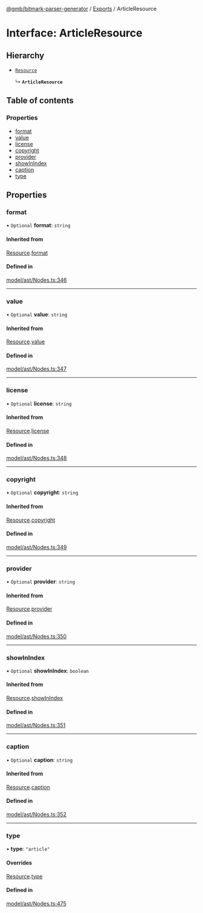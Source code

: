 [@gmb/bitmark-parser-generator](../API.md) / [Exports](../modules.md) / ArticleResource

# Interface: ArticleResource

## Hierarchy

- [`Resource`](Resource.md)

  ↳ **`ArticleResource`**

## Table of contents

### Properties

- [format](ArticleResource.md#format)
- [value](ArticleResource.md#value)
- [license](ArticleResource.md#license)
- [copyright](ArticleResource.md#copyright)
- [provider](ArticleResource.md#provider)
- [showInIndex](ArticleResource.md#showInIndex)
- [caption](ArticleResource.md#caption)
- [type](ArticleResource.md#type)

## Properties

### format

• `Optional` **format**: `string`

#### Inherited from

[Resource](Resource.md).[format](Resource.md#format)

#### Defined in

[model/ast/Nodes.ts:346](https://github.com/getMoreBrain/bitmark-parser-generator/blob/7c62fdc/src/model/ast/Nodes.ts#L346)

___

### value

• `Optional` **value**: `string`

#### Inherited from

[Resource](Resource.md).[value](Resource.md#value)

#### Defined in

[model/ast/Nodes.ts:347](https://github.com/getMoreBrain/bitmark-parser-generator/blob/7c62fdc/src/model/ast/Nodes.ts#L347)

___

### license

• `Optional` **license**: `string`

#### Inherited from

[Resource](Resource.md).[license](Resource.md#license)

#### Defined in

[model/ast/Nodes.ts:348](https://github.com/getMoreBrain/bitmark-parser-generator/blob/7c62fdc/src/model/ast/Nodes.ts#L348)

___

### copyright

• `Optional` **copyright**: `string`

#### Inherited from

[Resource](Resource.md).[copyright](Resource.md#copyright)

#### Defined in

[model/ast/Nodes.ts:349](https://github.com/getMoreBrain/bitmark-parser-generator/blob/7c62fdc/src/model/ast/Nodes.ts#L349)

___

### provider

• `Optional` **provider**: `string`

#### Inherited from

[Resource](Resource.md).[provider](Resource.md#provider)

#### Defined in

[model/ast/Nodes.ts:350](https://github.com/getMoreBrain/bitmark-parser-generator/blob/7c62fdc/src/model/ast/Nodes.ts#L350)

___

### showInIndex

• `Optional` **showInIndex**: `boolean`

#### Inherited from

[Resource](Resource.md).[showInIndex](Resource.md#showInIndex)

#### Defined in

[model/ast/Nodes.ts:351](https://github.com/getMoreBrain/bitmark-parser-generator/blob/7c62fdc/src/model/ast/Nodes.ts#L351)

___

### caption

• `Optional` **caption**: `string`

#### Inherited from

[Resource](Resource.md).[caption](Resource.md#caption)

#### Defined in

[model/ast/Nodes.ts:352](https://github.com/getMoreBrain/bitmark-parser-generator/blob/7c62fdc/src/model/ast/Nodes.ts#L352)

___

### type

• **type**: ``"article"``

#### Overrides

[Resource](Resource.md).[type](Resource.md#type)

#### Defined in

[model/ast/Nodes.ts:475](https://github.com/getMoreBrain/bitmark-parser-generator/blob/7c62fdc/src/model/ast/Nodes.ts#L475)
